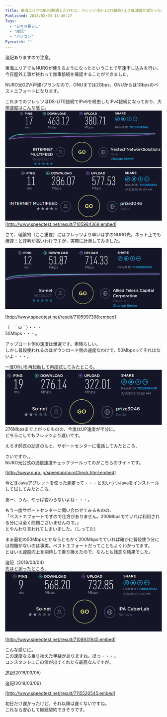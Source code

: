 ```yaml
---
Title: 東海エリアのNURO開通したけれど、フレッツ(DS-LITE接続)よりDL速度が遅かった件（たまたまだったみたい。 追記あり）
Published: 2018/03/03 11:40:27
Tags:
  - "日々の暮らし"
  - "雑記"
  - "パソコン"
Eyecatch: ""
---
```

追記ありますので注意。  

東海エリアでもNUROが使えるようになったということで早速申し込みを行い、今日屋外工事が終わって無事接続を確認することができました。  

NURO光G2V(戸建)プランなので、ONUまでは2Gbps、ONUからは1Gbpsのベストエフォートになります。  




これまでのフレッツはDS-LITE接続でIPv6を経由したIPv4接続になっており、大体速度はこんな感じ。  
![](20180303112903.png) 
![](20180303112923.png) 
[http://www.speedtest.net/result/7105984368:embed]

さて、理論的（ここ重要）にはフレッツより早いはずのNURO光。ネット上でも爆速！と評判が高いわけですが、実際に計測してみました。  

![](20180303113042.png) 

[http://www.speedtest.net/result/7105997398:embed]

（　＾ω＾）・・・  
50Mbps・・・。  


アップロード側の速度は爆速です。素晴らしい。  
しかし普段使われるのはダウンロード側の速度なわけで、50Mbpsってそれはないよ・・・。  

一度ONUを再起動して再度試してみたところ。  
![](20180303113259.png) 
276Mbpsまで上がったものの、今度はUP速度が半分に。  
どちらにしてもフレッツより遅いです。  

えろす師匠の助言のもと、サポートセンターに電話してみたところ、

<?# Twitter 969755019716079617 /?>

さいですか。。  
NURO光公式の通信速度チェックツールってのがこちらのサイトです。  

[http://www.nuro.jp/speedup/nuroCheck.html:embed]


今どきJavaアプレットを使った測定って・・・と思いつつJavaをインストールして試してみたところ。  

<?# Twitter 969757167363346433 /?>

あー、うん、やっぱ変わらないよね・・・。  

もう一度サポートセンターに問い合わせてみるものの、  
「ベストエフォートですので仕方がありません。200Mbpsでていれば利用される分には全く問題ございませんので。」  
とやんわり言われてしまいました。（しってた）  

まぁ最初の50Mbpsとかならともかく200Mbpsでていれば確かに普段使う分には問題がないのは事実。ベストエフォートだってこともよくわかってます。    
とはいえ速度向上を期待して乗り換えたので、なんとも残念な結果でした。  


追記（2018/03/04）  
先ほど測ったところ、
![](20180304133426.png) 

[http://www.speedtest.net/result/7108931945:embed]

こんな感じに。  
この速度なら乗り換えた甲斐がありますね。ほっ・・・。  
コンスタントにこの値が出てくれたら最高なんですが。  

追記(2018/03/05)  

<?# Twitter 970594906765848576 /?>

追記(2018/03/06）  

[http://www.speedtest.net/result/7115520545:embed]

初日だけ遅かったけど、それ以降は遅くないですね。  
これなら安心して継続契約できそうです。  
